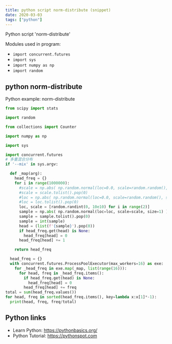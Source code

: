```yaml
---
title: python script norm-distribute (snippet)
date: 2020-03-03
tags: ["python"]
---
```

Python script 'norm-distribute'


Modules used in program: 
* `import concurrent.futures`
* `import sys`
* `import numpy as np`
* `import random`

## python norm-distribute

Python example: norm-distribute

```python
from scipy import stats

import random

from collections import Counter

import numpy as np

import sys

import concurrent.futures
# 多重混合分布
if '--mix' in sys.argv:

  def _map(arg):
    head_freq = {}
    for i in range(1000000):
      #scale = np.abs( np.random.normal(loc=0.0, scale=random.random(), size=1) ) * 10000
      #scale = scale.tolist().pop(0)
      #loc = np.abs( np.random.normal(loc=0.0, scale=random.random(), size=1) ) * 10000
      #loc = loc.tolist().pop(0)
      loc, scale = [random.randint(0, 10e10) for i in range(2)]
      sample = np.abs( np.random.normal(loc=loc, scale=scale, size=1) )
      sample = sample.tolist().pop(0)
      sample = int(sample)
      head = (list(f'{sample}').pop(0))
      if head_freq.get(head) is None:
        head_freq[head] = 0
      head_freq[head] += 1

    return head_freq

  head_freq = {}
  with concurrent.futures.ProcessPoolExecutor(max_workers=16) as exe:
    for _head_freq in exe.map(_map, list(range(16))):
      for head, freq in _head_freq.items():
        if head_freq.get(head) is None:
          head_freq[head] = 0
        head_freq[head] += freq
total = sum(head_freq.values())
for head, freq in sorted(head_freq.items(), key=lambda x:x[1]*-1):
  print(head, freq, freq/total)

```

## Python links

- Learn Python: https://pythonbasics.org/
- Python Tutorial: https://pythonspot.com
